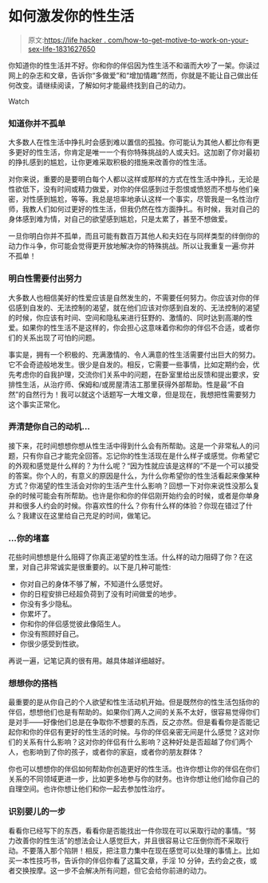 # 如何激发你的性生活

> 原文:[https://life hacker . com/how-to-get-motive-to-work-on-your-sex-life-1831627650](https://lifehacker.com/how-to-get-motivated-to-work-on-your-sex-life-1831627650)

你知道你的性生活并不好。你和你的伴侣因为性生活不和谐而大吵了一架。你读过网上的杂志和文章，告诉你“多做爱”和“增加情趣”然而，你就是不能让自己做出任何改变。请继续阅读，了解如何才能最终找到自己的动力。

Watch

### 知道你并不孤单

大多数人在性生活中挣扎时会感到难以置信的孤独。你可能认为其他人都比你有更多更好的性生活，你肯定是唯一一个有你特殊挑战的人或夫妇。这加剧了你对最初的挣扎感到的尴尬，让你更难采取积极的措施来改善你的性生活。

对你来说，重要的是要明白每个人都以这样或那样的方式在性生活中挣扎，无论是性欲低下，没有时间或精力做爱，对你的伴侣感到过于怨恨或愤怒而不想与他们亲密，对性感到尴尬，等等。我总是坦率地承认这样一个事实，尽管我是一名性治疗师，我教人们如何过更好的性生活，但我仍然在性方面挣扎。有时候，我对自己的身体感到难为情，对自己的欲望感到尴尬，只是太累了，甚至不想做爱。

一旦你明白你并不孤单，而且可能有数百万其他人和夫妇在与同样类型的绊倒你的动力作斗争，你可能会觉得更开放地解决你的特殊挑战。所以让我重复一遍:你并不孤单！

### 明白性需要付出努力

大多数人也相信美好的性爱应该是自然发生的，不需要任何努力。你应该对你的伴侣感到自发的、无法控制的渴望，就在他们应该对你感到自发的、无法控制的渴望的时候，你应该有时间、空间和隐私来进行狂野的、激情的、同时达到高潮的性爱。如果你的性生活不是这样的，你会担心这意味着你和你的伴侣不合适，或者你们的关系出现了可怕的问题。

事实是，拥有一个积极的、充满激情的、令人满意的性生活需要付出巨大的努力。它不会奇迹般地发生。很少是自发的。相反，它需要一些事情，比如定期约会，优先考虑你的自我护理，交流你们关系中的问题，在卧室里给出反馈和提出要求，安排性生活，从治疗师、保姆和/或房屋清洁工那里获得外部帮助。性是最“不自然”的自然行为！我可以就这个话题写一大堆文章，但是现在，我想把性需要努力这个事实正常化。

### 弄清楚你自己的动机...

接下来，花时间想想你想从性生活中得到什么会有所帮助。这是一个非常私人的问题，只有你自己才能完全回答。忘记你的性生活现在是什么样子或感觉。你希望它的外观和感觉是什么样的？为什么呢？“因为性就应该是这样的”不是一个可以接受的答案。你个人的，有意义的原因是什么，为什么你希望你的性生活看起来像某种方式？你渴望的性生活会对你的生活产生什么影响？回想一下对你来说性没那么复杂的时候可能会有所帮助。也许是你和你的伴侣刚开始约会的时候，或者是你单身并和很多人约会的时候。你喜欢性的什么？你有什么样的体验？你现在错过了什么？我建议在这里给自己充足的时间，做笔记。

### ...你的堵塞

花些时间想想是什么阻碍了你真正渴望的性生活。什么样的动力阻碍了你？在这里，对自己非常诚实是很重要的。以下是几种可能性:

*   你对自己的身体不够了解，不知道什么感觉好。
*   你的日程安排已经超负荷到了没有时间做爱的地步。
*   你没有多少隐私。
*   你累坏了。
*   你和你的伴侣感觉彼此像陌生人。
*   你没有照顾好自己。
*   你很少感受到性欲。

再说一遍，记笔记真的很有用。越具体越详细越好。

### 想想你的搭档

最重要的是从你自己的个人欲望和性生活动机开始。但是既然你的性生活包括你的伴侣，想想他们也是有帮助的。如果你们两人之间的关系不太好，很容易觉得你们是对手——好像他们总是在争取你不想要的东西，反之亦然。但是看看你是否能记起你和你的伴侣有更好的性生活的时候。与你的伴侣亲密无间是什么感觉？这对你们的关系有什么影响？这对你的伴侣有什么影响？这种好处是否超越了你们两个人，也影响到了你的孩子，或者你的家庭，或者你的朋友群体？

你也可以想想你的伴侣如何帮助你创造更好的性生活。也许你想让你的伴侣在你们关系的不同领域更进一步，比如更多地参与你的财务。也许你想让他们给你自己的自理空间。也许你想让他们和你一起去参加性治疗。

### 识别婴儿的一步

看看你已经写下的东西，看看你是否能找出一件你现在可以采取行动的事情。“努力改善你的性生活”的想法会让人感觉巨大，并且很容易让它压倒你而不采取行动。不要落入那个陷阱！相反，把注意力集中在现在感觉可以处理的事情上。比如买一本性技巧书，告诉你的伴侣你看了这篇文章，手淫 10 分钟，去约会之夜，或者交换按摩。这一步不会解决所有问题，但它会给你前进的动力。